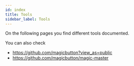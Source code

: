 ```yaml
---
id: index
title: Tools
sidebar_label: Tools
---
```


On the following pages you find different tools documented.

You can also check

- https://github.com/magicbutton?view_as=public
- https://github.com/magicbutton/magic-master
